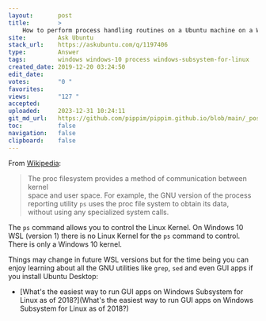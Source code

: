 ```yaml
---
layout:       post
title:        >
    How to perform process handling routines on a Ubuntu machine on a Windows system
site:         Ask Ubuntu
stack_url:    https://askubuntu.com/q/1197406
type:         Answer
tags:         windows windows-10 process windows-subsystem-for-linux
created_date: 2019-12-20 03:24:50
edit_date:    
votes:        "0 "
favorites:    
views:        "127 "
accepted:     
uploaded:     2023-12-31 10:24:11
git_md_url:   https://github.com/pippim/pippim.github.io/blob/main/_posts/2019/2019-12-20-How-to-perform-process-handling-routines-on-a-Ubuntu-machine-on-a-Windows-system.md
toc:          false
navigation:   false
clipboard:    false
---
```


From [Wikipedia][1]:

> The proc filesystem provides a method of communication between kernel  
> space and user space. For example, the GNU version of the process  
> reporting utility `ps` uses the proc file system to obtain its data,  
> without using any specialized system calls.  

The `ps` command allows you to control the Linux Kernel. On Windows 10 WSL (version 1) there is no Linux Kernel for the `ps` command to control. There is only a Windows 10 kernel.

Things may change in future WSL versions but for the time being you can enjoy learning about all the GNU utilities like `grep`, `sed` and even GUI apps if you install Ubuntu Desktop:

- [What&#39;s the easiest way to run GUI apps on Windows Subsystem for Linux as of 2018?](What&#39;s the easiest way to run GUI apps on Windows Subsystem for Linux as of 2018?)

  [1]: https://en.wikipedia.org/wiki/Procfs
